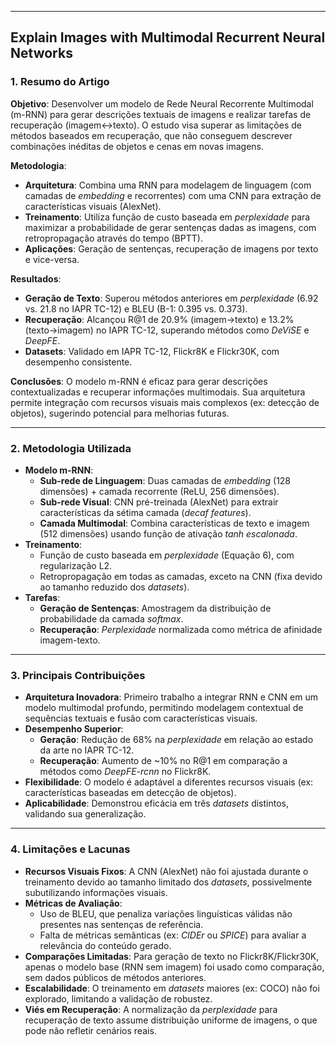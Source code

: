 ***
## Explain Images with Multimodal Recurrent Neural Networks

### 1. **Resumo do Artigo**  

**Objetivo**: 
Desenvolver um modelo de Rede Neural Recorrente Multimodal (m-RNN) para gerar descrições textuais de imagens e realizar tarefas de recuperação (imagem↔texto). O estudo visa superar as limitações de métodos baseados em recuperação, que não conseguem descrever combinações inéditas de objetos e cenas em novas imagens.  

**Metodologia**:  
- **Arquitetura**: Combina uma RNN para modelagem de linguagem (com camadas de *embedding* e recorrentes) com uma CNN para extração de características visuais (AlexNet).  
- **Treinamento**: Utiliza função de custo baseada em *perplexidade* para maximizar a probabilidade de gerar sentenças dadas as imagens, com retropropagação através do tempo (BPTT).  
- **Aplicações**: Geração de sentenças, recuperação de imagens por texto e vice-versa.  

**Resultados**:  
- **Geração de Texto**: Superou métodos anteriores em *perplexidade* (6.92 vs. 21.8 no IAPR TC-12) e BLEU (B-1: 0.395 vs. 0.373).  
- **Recuperação**: Alcançou R@1 de 20.9% (imagem→texto) e 13.2% (texto→imagem) no IAPR TC-12, superando métodos como *DeViSE* e *DeepFE*.  
- **Datasets**: Validado em IAPR TC-12, Flickr8K e Flickr30K, com desempenho consistente.  

**Conclusões**: 
O modelo m-RNN é eficaz para gerar descrições contextualizadas e recuperar informações multimodais. Sua arquitetura permite integração com recursos visuais mais complexos (ex: detecção de objetos), sugerindo potencial para melhorias futuras.  

***
### 2. **Metodologia Utilizada**  

- **Modelo m-RNN**:  
  - **Sub-rede de Linguagem**: Duas camadas de *embedding* (128 dimensões) + camada recorrente (ReLU, 256 dimensões).  
  - **Sub-rede Visual**: CNN pré-treinada (AlexNet) para extrair características da sétima camada (*decaf features*).  
  - **Camada Multimodal**: Combina características de texto e imagem (512 dimensões) usando função de ativação *tanh escalonada*.  
- **Treinamento**:  
  - Função de custo baseada em *perplexidade* (Equação 6), com regularização L2.  
  - Retropropagação em todas as camadas, exceto na CNN (fixa devido ao tamanho reduzido dos *datasets*).  
- **Tarefas**:  
  - **Geração de Sentenças**: Amostragem da distribuição de probabilidade da camada *softmax*.  
  - **Recuperação**: *Perplexidade* normalizada como métrica de afinidade imagem-texto.  

***
### 3. **Principais Contribuições**  

- **Arquitetura Inovadora**: Primeiro trabalho a integrar RNN e CNN em um modelo multimodal profundo, permitindo modelagem contextual de sequências textuais e fusão com características visuais.  
- **Desempenho Superior**:  
  - **Geração**: Redução de 68% na *perplexidade* em relação ao estado da arte no IAPR TC-12.  
  - **Recuperação**: Aumento de ~10% no R@1 em comparação a métodos como *DeepFE-rcnn* no Flickr8K.  
- **Flexibilidade**: O modelo é adaptável a diferentes recursos visuais (ex: características baseadas em detecção de objetos).  
- **Aplicabilidade**: Demonstrou eficácia em três *datasets* distintos, validando sua generalização.  

***
### 4. **Limitações e Lacunas**  

- **Recursos Visuais Fixos**: A CNN (AlexNet) não foi ajustada durante o treinamento devido ao tamanho limitado dos *datasets*, possivelmente subutilizando informações visuais.  
- **Métricas de Avaliação**:  
  - Uso de BLEU, que penaliza variações linguísticas válidas não presentes nas sentenças de referência.  
  - Falta de métricas semânticas (ex: *CIDEr* ou *SPICE*) para avaliar a relevância do conteúdo gerado.  
- **Comparações Limitadas**: Para geração de texto no Flickr8K/Flickr30K, apenas o modelo base (RNN sem imagem) foi usado como comparação, sem dados públicos de métodos anteriores.  
- **Escalabilidade**: O treinamento em *datasets* maiores (ex: COCO) não foi explorado, limitando a validação de robustez.  
- **Viés em Recuperação**: A normalização da *perplexidade* para recuperação de texto assume distribuição uniforme de imagens, o que pode não refletir cenários reais.  
